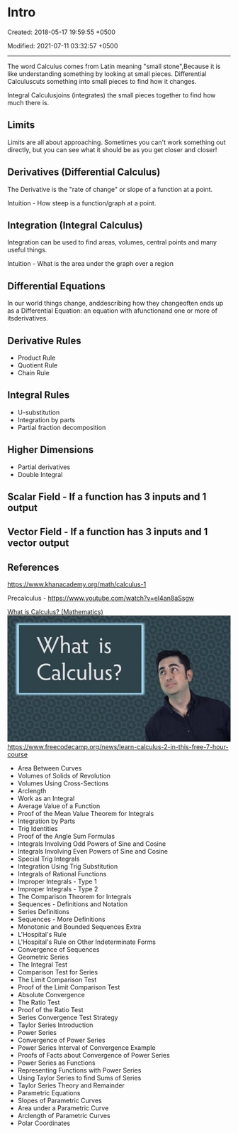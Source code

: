 # Intro

Created: 2018-05-17 19:59:55 +0500

Modified: 2021-07-11 03:32:57 +0500

---

The word Calculus comes from Latin meaning "small stone",Because it is like understanding something by looking at small pieces.
Differential Calculuscuts something into small pieces to find how it changes.

Integral Calculusjoins (integrates) the small pieces together to find how much there is.

## Limits

Limits are all about approaching. Sometimes you can't work something out directly, but you can see what it should be as you get closer and closer!

## Derivatives (Differential Calculus)

The Derivative is the "rate of change" or slope of a function at a point.

Intuition - How steep is a function/graph at a point.

## Integration (Integral Calculus)

Integration can be used to find areas, volumes, central points and many useful things.

Intuition - What is the area under the graph over a region

## Differential Equations

In our world things change, anddescribing how they changeoften ends up as a Differential Equation: an equation with afunctionand one or more of itsderivatives.

## Derivative Rules

- Product Rule
- Quotient Rule
- Chain Rule

## Integral Rules

- U-substitution
- Integration by parts
- Partial fraction decomposition

## Higher Dimensions

- Partial derivatives
- Double Integral

## Scalar Field - If a function has 3 inputs and 1 output

## Vector Field - If a function has 3 inputs and 1 vector output

## References

<https://www.khanacademy.org/math/calculus-1>

Precalculus - <https://www.youtube.com/watch?v=eI4an8aSsgw>

[What is Calculus? (Mathematics)](https://www.youtube.com/watch?v=w3GV9pumczQ)
![image](media/Intro-image1.jpg)
<https://www.freecodecamp.org/news/learn-calculus-2-in-this-free-7-hour-course>

- Area Between Curves
- Volumes of Solids of Revolution
- Volumes Using Cross-Sections
- Arclength
- Work as an Integral
- Average Value of a Function
- Proof of the Mean Value Theorem for Integrals
- Integration by Parts
- Trig Identities
- Proof of the Angle Sum Formulas
- Integrals Involving Odd Powers of Sine and Cosine
- Integrals Involving Even Powers of Sine and Cosine
- Special Trig Integrals
- Integration Using Trig Substitution
- Integrals of Rational Functions
- Improper Integrals - Type 1
- Improper Integrals - Type 2
- The Comparison Theorem for Integrals
- Sequences - Definitions and Notation
- Series Definitions
- Sequences - More Definitions
- Monotonic and Bounded Sequences Extra
- L'Hospital's Rule
- L'Hospital's Rule on Other Indeterminate Forms
- Convergence of Sequences
- Geometric Series
- The Integral Test
- Comparison Test for Series
- The Limit Comparison Test
- Proof of the Limit Comparison Test
- Absolute Convergence
- The Ratio Test
- Proof of the Ratio Test
- Series Convergence Test Strategy
- Taylor Series Introduction
- Power Series
- Convergence of Power Series
- Power Series Interval of Convergence Example
- Proofs of Facts about Convergence of Power Series
- Power Series as Functions
- Representing Functions with Power Series
- Using Taylor Series to find Sums of Series
- Taylor Series Theory and Remainder
- Parametric Equations
- Slopes of Parametric Curves
- Area under a Parametric Curve
- Arclength of Parametric Curves
- Polar Coordinates
